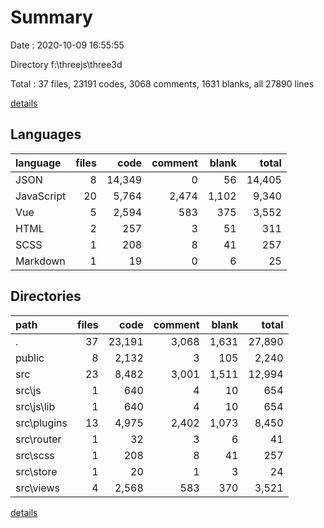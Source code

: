 # Summary

Date : 2020-10-09 16:55:55

Directory f:\threejs\three3d

Total : 37 files,  23191 codes, 3068 comments, 1631 blanks, all 27890 lines

[details](details.md)

## Languages
| language | files | code | comment | blank | total |
| :--- | ---: | ---: | ---: | ---: | ---: |
| JSON | 8 | 14,349 | 0 | 56 | 14,405 |
| JavaScript | 20 | 5,764 | 2,474 | 1,102 | 9,340 |
| Vue | 5 | 2,594 | 583 | 375 | 3,552 |
| HTML | 2 | 257 | 3 | 51 | 311 |
| SCSS | 1 | 208 | 8 | 41 | 257 |
| Markdown | 1 | 19 | 0 | 6 | 25 |

## Directories
| path | files | code | comment | blank | total |
| :--- | ---: | ---: | ---: | ---: | ---: |
| . | 37 | 23,191 | 3,068 | 1,631 | 27,890 |
| public | 8 | 2,132 | 3 | 105 | 2,240 |
| src | 23 | 8,482 | 3,001 | 1,511 | 12,994 |
| src\js | 1 | 640 | 4 | 10 | 654 |
| src\js\lib | 1 | 640 | 4 | 10 | 654 |
| src\plugins | 13 | 4,975 | 2,402 | 1,073 | 8,450 |
| src\router | 1 | 32 | 3 | 6 | 41 |
| src\scss | 1 | 208 | 8 | 41 | 257 |
| src\store | 1 | 20 | 1 | 3 | 24 |
| src\views | 4 | 2,568 | 583 | 370 | 3,521 |

[details](details.md)